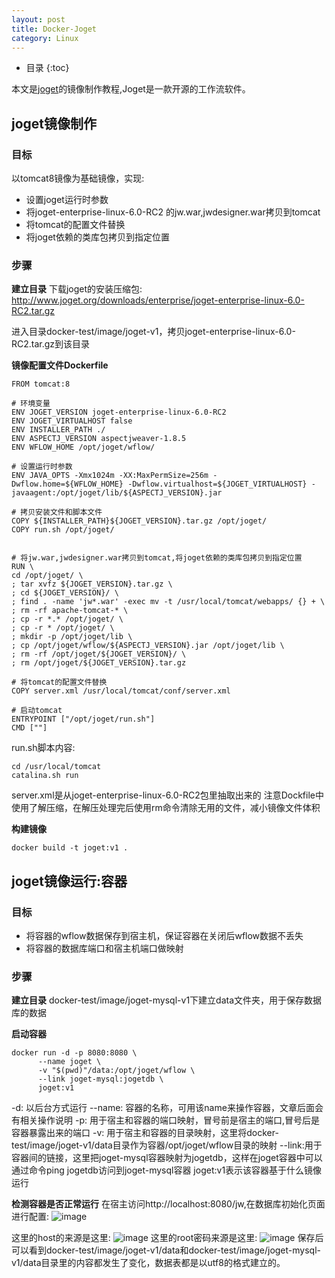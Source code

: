 ```yaml
---
layout: post
title: Docker-Joget
category: Linux
---
```

* 目录
{:toc}

本文是[joget](http://www.joget.org)的镜像制作教程,Joget是一款开源的工作流软件。

## joget镜像制作
### 目标
以tomcat8镜像为基础镜像，实现:
- 设置joget运行时参数
- 将joget-enterprise-linux-6.0-RC2 的jw.war,jwdesigner.war拷贝到tomcat
- 将tomcat的配置文件替换
- 将joget依赖的类库包拷贝到指定位置

### 步骤
**建立目录**
下载joget的安装压缩包:
http://www.joget.org/downloads/enterprise/joget-enterprise-linux-6.0-RC2.tar.gz

进入目录docker-test/image/joget-v1，拷贝joget-enterprise-linux-6.0-RC2.tar.gz到该目录

**镜像配置文件Dockerfile**
```
FROM tomcat:8

# 环境变量
ENV JOGET_VERSION joget-enterprise-linux-6.0-RC2
ENV JOGET_VIRTUALHOST false
ENV INSTALLER_PATH ./
ENV ASPECTJ_VERSION aspectjweaver-1.8.5
ENV WFLOW_HOME /opt/joget/wflow/

# 设置运行时参数
ENV JAVA_OPTS -Xmx1024m -XX:MaxPermSize=256m -Dwflow.home=${WFLOW_HOME} -Dwflow.virtualhost=${JOGET_VIRTUALHOST} -javaagent:/opt/joget/lib/${ASPECTJ_VERSION}.jar

# 拷贝安装文件和脚本文件
COPY ${INSTALLER_PATH}${JOGET_VERSION}.tar.gz /opt/joget/
COPY run.sh /opt/joget/


# 将jw.war,jwdesigner.war拷贝到tomcat,将joget依赖的类库包拷贝到指定位置
RUN \
cd /opt/joget/ \
; tar xvfz ${JOGET_VERSION}.tar.gz \
; cd ${JOGET_VERSION}/ \
; find . -name 'jw*.war' -exec mv -t /usr/local/tomcat/webapps/ {} + \
; rm -rf apache-tomcat-* \
; cp -r *.* /opt/joget/ \
; cp -r * /opt/joget/ \
; mkdir -p /opt/joget/lib \
; cp /opt/joget/wflow/${ASPECTJ_VERSION}.jar /opt/joget/lib \
; rm -rf /opt/joget/${JOGET_VERSION}/ \
; rm /opt/joget/${JOGET_VERSION}.tar.gz

# 将tomcat的配置文件替换
COPY server.xml /usr/local/tomcat/conf/server.xml

# 启动tomcat
ENTRYPOINT ["/opt/joget/run.sh"]
CMD [""]
```
run.sh脚本内容:
```
cd /usr/local/tomcat
catalina.sh run
```
server.xml是从joget-enterprise-linux-6.0-RC2包里抽取出来的
注意Dockfile中使用了解压缩，在解压处理完后使用rm命令清除无用的文件，减小镜像文件体积

**构建镜像**
```
docker build -t joget:v1 .
```


## joget镜像运行:容器
### 目标
- 将容器的wflow数据保存到宿主机，保证容器在关闭后wflow数据不丢失
- 将容器的数据库端口和宿主机端口做映射

### 步骤
**建立目录**
docker-test/image/joget-mysql-v1下建立data文件夹，用于保存数据库的数据

**启动容器**
```
docker run -d -p 8080:8080 \
      --name joget \
      -v "$(pwd)"/data:/opt/joget/wflow \
      --link joget-mysql:jogetdb \
      joget:v1
```
-d: 以后台方式运行
--name: 容器的名称，可用该name来操作容器，文章后面会有相关操作说明
-p: 用于宿主和容器的端口映射，冒号前是宿主的端口,冒号后是容器暴露出来的端口
-v: 用于宿主和容器的目录映射，这里将docker-test/image/joget-v1/data目录作为容器/opt/joget/wflow目录的映射
--link:用于容器间的链接，这里把joget-mysql容器映射为jogetdb，这样在joget容器中可以通过命令ping jogetdb访问到joget-mysql容器
joget:v1表示该容器基于什么镜像运行

**检测容器是否正常运行**
在宿主访问http://localhost:8080/jw,在数据库初始化页面进行配置:
![image](http://kb.valuprosys.com/download/attachments/2818491/image2017-12-28_15-17-57.png?version=1&modificationDate=1514510231000&api=v2)

这里的host的来源是这里:
![image](http://kb.valuprosys.com/download/attachments/2818491/image2017-12-28_15-26-1.png?version=1&modificationDate=1514510231000&api=v2)
这里的root密码来源是这里:
![image](http://kb.valuprosys.com/download/attachments/2818491/image2017-12-28_15-27-3.png?version=1&modificationDate=1514510231000&api=v2)
保存后可以看到docker-test/image/joget-v1/data和docker-test/image/joget-mysql-v1/data目录里的内容都发生了变化，数据表都是以utf8的格式建立的。
